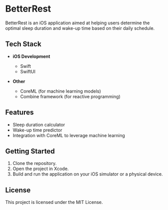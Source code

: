 # BetterRest

BetterRest is an iOS application aimed at helping users determine the optimal sleep duration and wake-up time based on their daily schedule. 

## Tech Stack

- **iOS Development**
  - Swift
  - SwiftUI
  
- **Other**
  - CoreML (for machine learning models)
  - Combine framework (for reactive programming)

## Features

- Sleep duration calculator
- Wake-up time predictor
- Integration with CoreML to leverage machine learning 

## Getting Started

1. Clone the repository.
2. Open the project in Xcode.
3. Build and run the application on your iOS simulator or a physical device.

## License

This project is licensed under the MIT License.